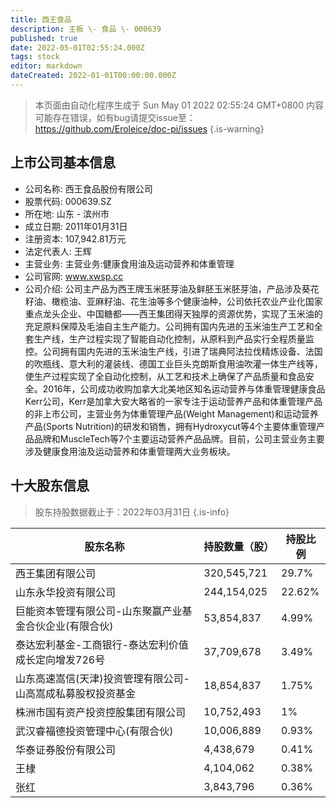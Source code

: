 ```yaml
---
title: 西王食品
description: 主板 \- 食品 \- 000639
published: true
date: 2022-05-01T02:55:24.000Z
tags: stock
editor: markdown
dateCreated: 2022-01-01T00:00:00.000Z
---
```


> 本页面由自动化程序生成于 Sun May 01 2022 02:55:24 GMT+0800
> 内容可能存在错误，如有bug请提交issue至：https://github.com/Eroleice/doc-pi/issues
{.is-warning}

## 上市公司基本信息
- 公司名称: 西王食品股份有限公司
- 股票代码: 000639.SZ
- 所在地: 山东 - 滨州市
- 成立日期: 2011年01月31日
- 注册资本: 107,942.81万元
- 法定代表人: 王辉
- 主营业务: 主营业务:健康食用油及运动营养和体重管理
- 公司官网: www.xwsp.cc
- 公司介绍: 公司主产品为西王牌玉米胚芽油及鲜胚玉米胚芽油，产品涉及葵花籽油、橄榄油、亚麻籽油、花生油等多个健康油种，公司依托农业产业化国家重点龙头企业、中国糖都——西王集团得天独厚的资源优势，实现了玉米油的充足原料保障及毛油自主生产能力。公司拥有国内先进的玉米油生产工艺和全套生产线，生产过程实现了智能自动化控制，从原料到产品实行全程质量监控。公司拥有国内先进的玉米油生产线，引进了瑞典阿法拉伐精炼设备、法国的吹瓶线、意大利的灌装线、德国工业巨头克朗斯食用油吹灌一体生产线等，使生产过程实现了全自动化控制，从工艺和技术上确保了产品质量和食品安全。2016年，公司成功收购加拿大北美地区知名运动营养与体重管理健康食品Kerr公司，Kerr是加拿大安大略省的一家专注于运动营养产品和体重管理产品的非上市公司，主营业务为体重管理产品(Weight Management)和运动营养产品(Sports Nutrition)的研发和销售，拥有Hydroxycut等4个主要体重管理产品品牌和MuscleTech等7个主要运动营养产品品牌。目前，公司主营业务主要涉及健康食用油及运动营养和体重管理两大业务板块。


## 十大股东信息
> 股东持股数据截止于：2022年03月31日
{.is-info}

| 股东名称 | 持股数量（股） | 持股比例 |
| --- | --- | --- |
| 西王集团有限公司 | 320,545,721 | 29.7% |
| 山东永华投资有限公司 | 244,154,025 | 22.62% |
| 巨能资本管理有限公司-山东聚赢产业基金合伙企业(有限合伙) | 53,854,837 | 4.99% |
| 泰达宏利基金-工商银行-泰达宏利价值成长定向增发726号 | 37,709,678 | 3.49% |
| 山东高速嵩信(天津)投资管理有限公司-山高嵩成私募股权投资基金 | 18,854,837 | 1.75% |
| 株洲市国有资产投资控股集团有限公司 | 10,752,493 | 1% |
| 武汉睿福德投资管理中心(有限合伙) | 10,006,889 | 0.93% |
| 华泰证券股份有限公司 | 4,438,679 | 0.41% |
| 王棣 | 4,104,062 | 0.38% |
| 张红 | 3,843,796 | 0.36% |





